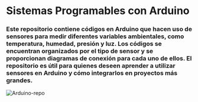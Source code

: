 # Sistemas Programables con Arduino

### Este repositorio contiene códigos en Arduino que hacen uso de sensores para medir diferentes variables ambientales, como temperatura, humedad, presión y luz. Los códigos se encuentran organizados por el tipo de sensor y se proporcionan diagramas de conexión para cada uno de ellos. El repositorio es útil para quienes deseen aprender a utilizar sensores en Arduino y cómo integrarlos en proyectos más grandes.

![Arduino-repo](https://github.com/Ivan-Herrera-Garcia/Sistemas-Programables/assets/71898783/483c116d-925f-4844-b030-71c524f22a06)
